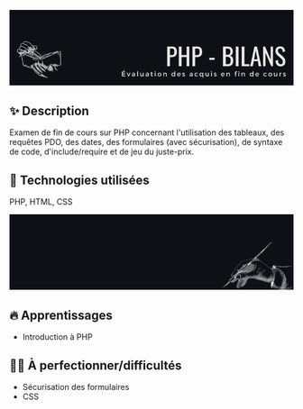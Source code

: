 ![cover](https://github.com/JessicaGUALTIERI/PHP-exercices-BILAN/blob/main/readme_img/README_cover.png)

## ✨ Description 
Examen de fin de cours sur PHP concernant l'utilisation des tableaux, des requêtes PDO, des dates, des formulaires (avec sécurisation), de syntaxe de code, d'include/require et de jeu du juste-prix.

## 🚀 __Technologies utilisées__  
PHP, HTML, CSS

![diviseur](https://github.com/JessicaGUALTIERI/PHP-exercices-BILAN/blob/main/readme_img/README_diviseur.png)

## 🔥 __Apprentissages__  
* Introduction à PHP

## 🏋️‍♀️ __À perfectionner/difficultés__  
* Sécurisation des formulaires
* CSS
